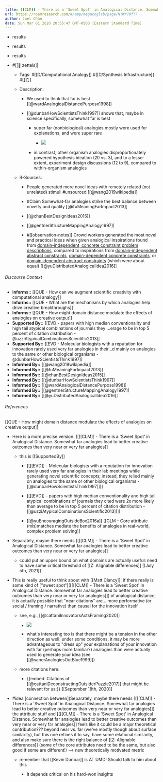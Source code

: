 ```yaml
---
title: [[CLM]] - There is a 'Sweet Spot' in Analogical Distance. Somewhat far analogies lead to better creative outcomes than very near or very far analogies
url: https://roamresearch.com/#/app/megacoglab/page/NYWr7OfT7
author: Joel Chan
date: Sun Mar 01 2020 20:55:47 GMT-0500 (Eastern Standard Time)
---
```


- results
- results
- results
- #[[🌲 zettels]]

    - Tags: #[[D/Computational Analogy]] #[[D/Synthesis Infrastructure]] #[[Z]]

    - Description:

        - We used to think that far is best [[@wardAnalogicalDistancePurpose1998]]

        - [[@dunbarHowScientistsThink1997]] shows that, maybe in science specifically, somewhat far is best

            - super far (nonbiological) analogies mostly were used for explanations, and were super rare

                - ![](https://firebasestorage.googleapis.com/v0/b/firescript-577a2.appspot.com/o/imgs%2Fapp%2Fmegacoglab%2FPrLf45BISk.png?alt=media&token=3325f60f-f449-4c35-bbdc-41d15f367e58)

            - in contrast, other organism analogies disproportionately powered hypothesis ideation (20 vs. 3), and to a lesser extent, experiment design discussions (12 to 9), compared to within-organism analogies

    - R-Sources:

        - People generated more novel ideas with remotely related (not unrelated) stimuli #unsourced [[@wang2019wikipedia]]

        - #Claim Somewhat-far analogies strike the best balance between novelty and quality [[@fuMeaningFarImpact2013]]

        - [[@chanBestDesignIdeas2015]]

        - [[@gentnerStructureMappingAnalogy1997]]

        - #[[observation-notes]] Crowd workers generated the most novel and practical ideas when given analogical inspirations found from [domain-independent, concrete constraint problem descriptions](((M8KfyPUsY))), compared to inspirations from [domain-independent abstract constraints](((TUj6U8Fv9))), [domain-dependent concrete constraints](((Aw21pCePA))), or [domain-dependent abstract constraints](((r6_rbDIRA))) (which were about equal) [[@yuDistributedAnalogicalIdea2016]]

###### Discourse Context

- **Informs::** [[QUE - How can we augment scientific creativity with computational analogy]]
- **Informs::** [[QUE - What are the mechanisms by which analogies help drive creative breakthroughs]]
- **Informs::** [[QUE - How might domain distance modulate the effects of analogies on creative output]]
- **Supported By::** [[EVD - papers with high median conventionality and high tail atypical combinations of journals they ...erage to be in top 5 percent of citation distribution - @uzziAtypicalCombinationsScientific2013]]
- **Supported By::** [[EVD - Molecular biologists with a reputation for innovation rarely used very far analogies in their...d mainly on analogies to the same or other biological organisms - @dunbarHowScientistsThink1997]]
- **Informed By::** [[@wang2019wikipedia]]
- **Informed By::** [[@fuMeaningFarImpact2013]]
- **Informed By::** [[@chanBestDesignIdeas2015]]
- **Informed By::** [[@dunbarHowScientistsThink1997]]
- **Informed By::** [[@wardAnalogicalDistancePurpose1998]]
- **Informed By::** [[@gentnerStructureMappingAnalogy1997]]
- **Informed By::** [[@yuDistributedAnalogicalIdea2016]]

###### References

[[QUE - How might domain distance modulate the effects of analogies on creative output]]

- Here is a more precise version: [[[[CLM]] - There is a 'Sweet Spot' in Analogical Distance. Somewhat far analogies lead to better creative outcomes than very near or very far analogies]]

    - this is [[SupportedBy]]

        - [[[[EVD]] - Molecular biologists with a reputation for innovation rarely used very far analogies in their lab meetings while generating novel scientific concepts; instead, they relied mainly on analogies to the same or other biological organisms - [[@dunbarHowScientistsThink1997]]]]

        - [[[[EVD]] - papers with high median conventionality and high tail atypical combinations of journals they cited were 2x more likely than average to be in top 5 percent of citation distribution - [[@uzziAtypicalCombinationsScientific2013]]]]

        - [[@yuEncouragingOutsideBox2016a]]
[[CLM - Core attribute (mis)matches mediate the benefits of analogies in real-world, complex problem solving]]

- Separately, maybe there needs  [[[[CLM]] - There is a 'Sweet Spot' in Analogical Distance. Somewhat far analogies lead to better creative outcomes than very near or very far analogies]]

    - could put an upper bound on what domains are actually useful: need to have some critical threshold of [[Z: Alignable differences]]
[[July 5th, 2021]]

- This is really useful to think about with [[Matt Clancy]]: if there really is some kind of ["sweet spot"]([[[[CLM]] - There is a 'Sweet Spot' in Analogical Distance. Somewhat far analogies lead to better creative outcomes than very near or very far analogies]]) of analogical distance, it is actually possible that "near citations" are... more performative (or social / framing / narrative) than causal for the innovation itself

    - see, e.g., [[@cattaniInnovatorsActsFraming2020]]

        - ![](https://firebasestorage.googleapis.com/v0/b/firescript-577a2.appspot.com/o/imgs%2Fapp%2Fmegacoglab%2FNi-B5MKcce.png?alt=media&token=4679efb3-3ba6-4cdd-8c20-2803c746af6a)

        - what's interesting too is that there might be a tension in the other direction as well: under some conditions, it may be more advantageous to "dress up" your explanations of your innovation with far (perhaps more familiar?) analogies than were actually used to generate your idea (see [[@sanerAnalogiesOutBlue1999]])

    - more citations here:

        - {{embed: Citations of [[@cattaniDeconstructingOutsiderPuzzle2017]] that might be relevant for us:}}
[[September 18th, 2020]]

- #idea [connection between](Separately, maybe there needs  [[[[CLM]] - There is a 'Sweet Spot' in Analogical Distance. Somewhat far analogies lead to better creative outcomes than very near or very far analogies]]) the attribute stuff and [[[[CLM]] - There is a 'Sweet Spot' in Analogical Distance. Somewhat far analogies lead to better creative outcomes than very near or very far analogies]] feels like it could be a major theoretical contribution??? beyond near vs. far (we've mostly though about surface similarity), but this one refines it to say, have some relational similarity, and also make sure there is the right balance of [[Z: Alignable differences]] (some of the core attributes need to be the same, but also good if some are different!) --> new theoretically motivated metric

    - remember that [[Kevin Dunbar]] is AT UMD! Should talk to him about this

        - it depends critical on his hard-won insights
